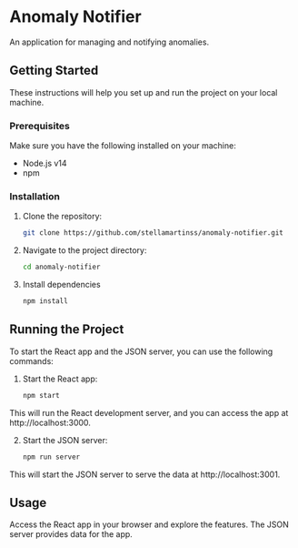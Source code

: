 # Anomaly Notifier

An application for managing and notifying anomalies.

## Getting Started

These instructions will help you set up and run the project on your local machine.

### Prerequisites

Make sure you have the following installed on your machine:

- Node.js v14
- npm

### Installation

1. Clone the repository:

   ```bash
   git clone https://github.com/stellamartinss/anomaly-notifier.git

2. Navigate to the project directory: 
    ```bash
    cd anomaly-notifier
3. Install dependencies
    ```bash
    npm install

## Running the Project

To start the React app and the JSON server, you can use the following commands:

1. Start the React app:

    ```bash
    npm start     
This will run the React development server, and you can access the app at http://localhost:3000.

2. Start the JSON server:

    ```bash
    npm run server    
This will start the JSON server to serve the data at http://localhost:3001.


## Usage
Access the React app in your browser and explore the features.
The JSON server provides data for the app.






